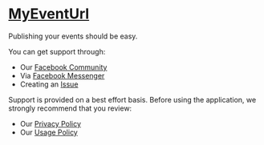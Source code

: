 # <a href="https://www.myeventurl.com">MyEventUrl</a>
Publishing your events should be easy.

You can get support through:
* Our <a href="https://www.facebook.com/makemeetingsgreat">Facebook Community</a>
* Via <a href="https://chat.makemeetingsgreat.com">Facebook Messenger</a>
* Creating an <a href="https://github.com/MakeMeetingsGreat/myeventurl/issues">Issue</a>

Support is provided on a best effort basis.  Before using the application, we strongly recommend that you review:
* Our <a href="https://www.myeventurl.com/Home/About?action=privacy">Privacy Policy</a>
* Our <a href="https://www.myeventurl.com/Home/About?action=usage">Usage Policy</a>
